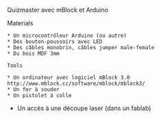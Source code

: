 Quizmaster avec mBlock et Arduino

Materials

    * Un microcontrôleur Arduino (ou autre)
    * Des bouton-poussoirs avec LED
    * Des câbles monobrin, câbles jumper male-female
    * Du bois MDF 3mm
    
    Tools

    * Un ordinateur avec logiciel mBlock 3.0 http://www.mblock.cc/software/mblock/mblock3/
    * Un fer à souder
    * Un pistolet à colle
* Un accès à une découpe laser (dans un fablab)
